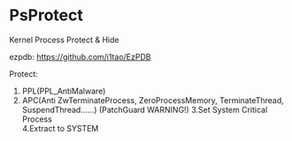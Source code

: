 # PsProtect
Kernel Process Protect &amp; Hide

ezpdb: https://github.com/i1tao/EzPDB

Protect:     
 1. PPL(PPL_AntiMalware)
 2. APC(Anti ZwTerminateProcess, ZeroProcessMemory, TerminateThread, SuspendThread……) (PatchGuard WARNING!)
 3.Set System Critical Process      
 4.Extract to SYSTEM